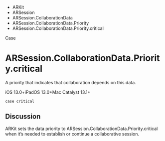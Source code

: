 

- ARKit
- ARSession
- ARSession.CollaborationData
- ARSession.CollaborationData.Priority
-  ARSession.CollaborationData.Priority.critical 

Case

# ARSession.CollaborationData.Priority.critical

A priority that indicates that collaboration depends on this data.

iOS 13.0+iPadOS 13.0+Mac Catalyst 13.1+

``` source
case critical
```

## Discussion

ARKit sets the data priority to ARSession.CollaborationData.Priority.critical when it’s needed to establish or continue a collaborative session.

